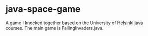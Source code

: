 # java-space-game

A game I knocked together based on the University of Helsinki java courses. The main game is FallingInvaders.java.

